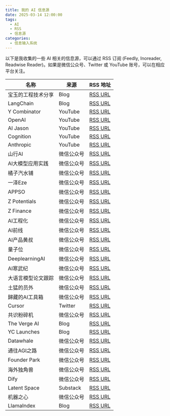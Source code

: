 ```yaml
---
title: 我的 AI 信息源
date: 2025-03-14 12:00:00
tags: 
  - AI
  - RSS
  - 信息源
categories:
  - 信息输入系统
---
```


以下是我收集的一些 AI 相关的信息源，可以通过 RSS 订阅 (Feedly, Inoreader, Readwise Reader)。如果是微信公众号、Twitter 或 YouTube 账号，可以在相应平台关注。

| 名称 | 来源 | RSS 地址 |
| --- | --- | --- |
| 宝玉的工程技术分享 | Blog | [RSS URL](https://baoyu.io/feed.xml) |
| LangChain | Blog | [RSS URL](https://blog.langchain.dev/rss/) |
| Y Combinator | YouTube | [RSS URL](https://rsshub.app/youtube/user/@ycombinator) |
| OpenAI | YouTube | [RSS URL](https://rsshub.app/youtube/user/@OpenAI) |
| AI Jason | YouTube | [RSS URL](https://rsshub.app/youtube/user/@AIJasonZ) |
| Cognition | YouTube | [RSS URL](https://rsshub.app/youtube/user/@Cognition-Labs) |
| Anthropic | YouTube | [RSS URL](https://rsshub.app/youtube/user/@anthropic-ai) |
| 山行AI | 微信公众号 | [RSS URL](https://wechat2rss.howiechen.pro/feed/3567914646.xml) |
| AI大模型应用实践 | 微信公众号 | [RSS URL](https://wechat2rss.howiechen.pro/feed/3957458995.xml) |
| 橘子汽水铺 | 微信公众号 | [RSS URL](https://wechat2rss.howiechen.pro/feed/3903697567.xml) |
| 一泽Eze | 微信公众号 | [RSS URL](https://wechat2rss.howiechen.pro/feed/3234547650.xml) |
| APPSO | 微信公众号 | [RSS URL](https://howie-wechat2rss.zeabur.app/feed/2392024520.xml) |
| Z Potentials | 微信公众号 | [RSS URL](https://howie-wechat2rss.zeabur.app/feed/3285810954.xml) |
| Z Finance | 微信公众号 | [RSS URL](https://howie-wechat2rss.zeabur.app/feed/3077513391.xml) |
| AI工程化 | 微信公众号 | [RSS URL](https://www.jintiankansha.me/rss/GM2DMNZVGZ6DCYJVMMYWENBXMMYTMOBXGFRTENTGMU4GKNJVGZQWGNRSMNRDAN3EGM3GCNDEMIYA====) |
| AI前线 | 微信公众号 | [RSS URL](https://raw.githubusercontent.com/osnsyc/Wechat-Scholar/main/channels/gh_b7682654f4a3.xml) |
| AI产品黄叔 | 微信公众号 | [RSS URL](https://wewerss.bestblogs.dev/feeds/MP_WXS_2398553439.atom) |
| 量子位 | 微信公众号 | [RSS URL](https://wewerss.bestblogs.dev/feeds/MP_WXS_3236757533.rss) |
| DeeplearningAI | 微信公众号 | [RSS URL](https://wewerss.bestblogs.dev/feeds/MP_WXS_3217248187.rss) |
| AI寒武纪 | 微信公众号 | [RSS URL](https://wewerss.bestblogs.dev/feeds/MP_WXS_3871912638.rss) |
| 大语言模型论文跟踪 | 微信公众号 | [RSS URL](https://wewerss.bestblogs.dev/feeds/MP_WXS_3269165433.rss) |
| 土猛的员外 | 微信公众号 | [RSS URL](https://wewerss.bestblogs.dev/feeds/MP_WXS_3229095358.rss) |
| 歸藏的AI工具箱 | 微信公众号 | [RSS URL](https://wewerss.bestblogs.dev/feeds/MP_WXS_3540975510.rss) |
| Cursor | Twitter | [RSS URL](https://rsshub.app/twitter/user/cursor_ai) |
| 共识粉碎机 | 微信公众号 | [RSS URL](https://wechat2rss.howiechen.pro/feed/3261361815.xml) |
| The Verge AI | Blog | [RSS URL](https://www.theverge.com/rss/ai-artificial-intelligence/index.xml) |
| YC Launches | Blog | [RSS URL](https://yclaunchestorss-x2x6ptpu7a-uc.a.run.app/) |
| Datawhale | 微信公众号 | [RSS URL](https://wechat2rss.howiechen.pro/feed/3226363426.xml) |
| 通往AGI之路 | 微信公众号 | [RSS URL](https://wechat2rss.howiechen.pro/feed/3933490096.xml) |
| Founder Park | 微信公众号 | [RSS URL](https://wewerss.bestblogs.dev/feeds/MP_WXS_3895742803.atom) |
| 海外独角兽 | 微信公众号 | [RSS URL](https://wewerss.bestblogs.dev/feeds/MP_WXS_3869640945.atom) |
| Dify | 微信公众号 | [RSS URL](https://wewerss.bestblogs.dev/feeds/MP_WXS_3890929674.atom) |
| Latent Space | Substack | [RSS URL](https://api.substack.com/feed/podcast/1084089.rss) |
| 机器之心 | 微信公众号 | [RSS URL](https://wechat2rss.xlab.app/feed/51e92aad2728acdd1fda7314be32b16639353001.xml) |
| LlamaIndex | Blog | [RSS URL](https://www.llamaindex.ai/blog/feed) |